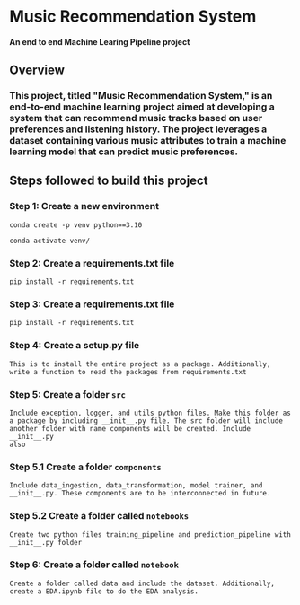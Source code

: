 # Music Recommendation System
#### An end to end Machine Learing Pipeline project

## Overview
### This project, titled "Music Recommendation System," is an end-to-end machine learning project aimed at developing a system that can recommend music tracks based on user preferences and listening history. The project leverages a dataset containing various music attributes to train a machine learning model that can predict music preferences.


## Steps followed to build this project

### Step 1: Create a new environment
```
conda create -p venv python==3.10

conda activate venv/
```

### Step 2: Create a requirements.txt file
```
pip install -r requirements.txt
```

### Step 3: Create a requirements.txt file
```
pip install -r requirements.txt
```

### Step 4: Create a setup.py file
```
This is to install the entire project as a package. Additionally, write a function to read the packages from requirements.txt
```

### Step 5: Create a folder `src`
```
Include exception, logger, and utils python files. Make this folder as a package by including __init__.py file. The src folder will include another folder with name components will be created. Include __init__.py
also
```

### Step 5.1 Create a folder `components`
```
Include data_ingestion, data_transformation, model trainer, and __init__.py. These components are to be interconnected in future.
```

### Step 5.2 Create a folder called `notebooks`
```
Create two python files training_pipeline and prediction_pipeline with __init__.py folder
```

### Step 6: Create a folder called `notebook`
```
Create a folder called data and include the dataset. Additionally, create a EDA.ipynb file to do the EDA analysis.
```